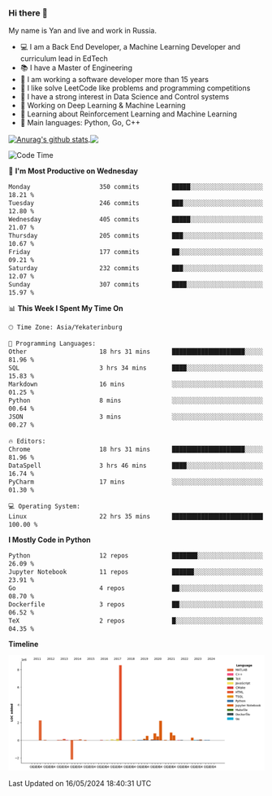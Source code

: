 ### Hi there 👋

My name is Yan and live and work in Russia.

- 💻 I am a Back End Developer, a Machine Learning Developer and curriculum lead in EdTech
- 📚 I have a Master of Engineering
- 🤔 I am working a software developer more than 15 years
- 🌱 I like solve LeetCode like problems and programming competitions
- 📝 I have a strong interest in Data Science and Control systems
- 🔭 Working on Deep Learning & Machine Learning
- 🌱 Learning about Reinforcement Learning and Machine Learning
- 🌟 Main languages: Python, Go, C++

<!--


**yanchick/yanchick** is a ✨ _special_ ✨ repository because its `README.md` (this file) appears on your GitHub profile.

Here are some ideas to get you started:

- I am a self taught Full Stack Developer and a Machine Learning Developer
- 🌱 I’m currently learning ...
- 👯 I’m looking to collaborate on ...
- 🤔 I’m looking for help with ...
- 💬 Ask me about ...
- 📫 How to reach me: ...
- 😄 Pronouns: ...
- ⚡ Fun fact: ...

-->


<a href="https://github.com/anuraghazra/github-readme-stats">
    <img align="center" src="https://github-readme-stats.vercel.app/api?username=yanchick&count_private=true" alt="Anurag's github stats" />
</a>
<a href="https://github.com/anuraghazra/github-readme-stats">
    <img align="center" src="https://github-readme-stats.vercel.app/api/top-langs/?username=yanchick&hide=javascript,html,CSS" />
</a>

<!--START_SECTION:waka-->
![Code Time](http://img.shields.io/badge/Code%20Time-1%2C897%20hrs%202%20mins-blue)

📅 **I'm Most Productive on Wednesday** 

```text
Monday                   350 commits         █████░░░░░░░░░░░░░░░░░░░░   18.21 % 
Tuesday                  246 commits         ███░░░░░░░░░░░░░░░░░░░░░░   12.80 % 
Wednesday                405 commits         █████░░░░░░░░░░░░░░░░░░░░   21.07 % 
Thursday                 205 commits         ███░░░░░░░░░░░░░░░░░░░░░░   10.67 % 
Friday                   177 commits         ██░░░░░░░░░░░░░░░░░░░░░░░   09.21 % 
Saturday                 232 commits         ███░░░░░░░░░░░░░░░░░░░░░░   12.07 % 
Sunday                   307 commits         ████░░░░░░░░░░░░░░░░░░░░░   15.97 % 
```


📊 **This Week I Spent My Time On** 

```text
🕑︎ Time Zone: Asia/Yekaterinburg

💬 Programming Languages: 
Other                    18 hrs 31 mins      ████████████████████░░░░░   81.96 % 
SQL                      3 hrs 34 mins       ████░░░░░░░░░░░░░░░░░░░░░   15.83 % 
Markdown                 16 mins             ░░░░░░░░░░░░░░░░░░░░░░░░░   01.25 % 
Python                   8 mins              ░░░░░░░░░░░░░░░░░░░░░░░░░   00.64 % 
JSON                     3 mins              ░░░░░░░░░░░░░░░░░░░░░░░░░   00.27 % 

🔥 Editors: 
Chrome                   18 hrs 31 mins      ████████████████████░░░░░   81.96 % 
DataSpell                3 hrs 46 mins       ████░░░░░░░░░░░░░░░░░░░░░   16.74 % 
PyCharm                  17 mins             ░░░░░░░░░░░░░░░░░░░░░░░░░   01.30 % 

💻 Operating System: 
Linux                    22 hrs 35 mins      █████████████████████████   100.00 % 
```

**I Mostly Code in Python** 

```text
Python                   12 repos            ███████░░░░░░░░░░░░░░░░░░   26.09 % 
Jupyter Notebook         11 repos            ██████░░░░░░░░░░░░░░░░░░░   23.91 % 
Go                       4 repos             ██░░░░░░░░░░░░░░░░░░░░░░░   08.70 % 
Dockerfile               3 repos             ██░░░░░░░░░░░░░░░░░░░░░░░   06.52 % 
TeX                      2 repos             █░░░░░░░░░░░░░░░░░░░░░░░░   04.35 % 
```



**Timeline**

![Lines of Code chart](https://raw.githubusercontent.com/yanchick/yanchick/main/assets/bar_graph.png)


 Last Updated on 16/05/2024 18:40:31 UTC
<!--END_SECTION:waka-->

